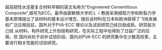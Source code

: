 超高韧性水泥基复合材料早期的英文名称为“Engineered Cementitious Composite”,缩写为ECC。最早由密歇根大学的Ｌｉ教授采用细观力学和断裂力学基本原理提出了该材料的基本设计理念，随后该材料在日本和欧洲获得了飞快发展和广泛应用目前，国外对于PVA-ECC 理论以及试验研究己经日趋成熟，研究层次己经
从材料、构件研究上升到结构研究，在实际工程中也得到了日益广泛的应用，但
国内尚处于初步试验阶段。国内对PVA-ECC 的研究集中在少数高校里，主要进行相关性能的试验研究。

